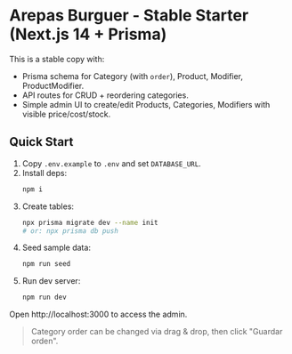 # Arepas Burguer - Stable Starter (Next.js 14 + Prisma)

This is a stable copy with:
- Prisma schema for Category (with `order`), Product, Modifier, ProductModifier.
- API routes for CRUD + reordering categories.
- Simple admin UI to create/edit Products, Categories, Modifiers with visible price/cost/stock.

## Quick Start

1. Copy `.env.example` to `.env` and set `DATABASE_URL`.
2. Install deps:
   ```bash
   npm i
   ```
3. Create tables:
   ```bash
   npx prisma migrate dev --name init
   # or: npx prisma db push
   ```
4. Seed sample data:
   ```bash
   npm run seed
   ```
5. Run dev server:
   ```bash
   npm run dev
   ```

Open http://localhost:3000 to access the admin.

> Category order can be changed via drag & drop, then click "Guardar orden".
